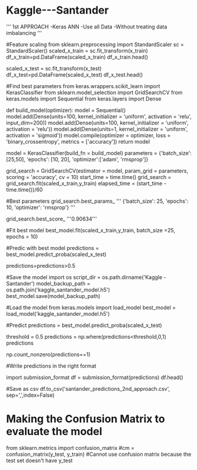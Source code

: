 # Kaggle---Santander
'''
1st APPROACH
-Keras ANN
-Use all Data
-Without treating data imbalancing
'''

#Feature scaling
from sklearn.preprocessing import StandardScaler
sc = StandardScaler()
scaled_x_train = sc.fit_transform(x_train)
df_x_train=pd.DataFrame(scaled_x_train)
df_x_train.head()

scaled_x_test = sc.fit_transform(x_test)
df_x_test=pd.DataFrame(scaled_x_test)
df_x_test.head()

#Find best parameters
from keras.wrappers.scikit_learn import KerasClassifier
from sklearn.model_selection import GridSearchCV
from keras.models import Sequential
from keras.layers import Dense

def build_model(optimizer):
    model = Sequential()
    model.add(Dense(units=100, kernel_initializer = 'uniform', activation = 'relu', input_dim=200))
    model.add(Dense(units=100, kernel_initializer = 'uniform', activation = 'relu'))
    model.add(Dense(units=1, kernel_initializer = 'uniform', activation = 'sigmoid'))
    model.compile(optimizer = optimizer, loss = 'binary_crossentropy', metrics = ['accuracy'])
    return model

model = KerasClassifier(build_fn = build_model)
parameters = {'batch_size': [25,50],
             'epochs': [10, 20],
             'optimizer':['adam', 'rmsprop']}

grid_search = GridSearchCV(estimator = model,
                          param_grid = parameters,
                          scoring = 'accuracy',
                          cv = 10)
start_time = time.time()
grid_search = grid_search.fit(scaled_x_train,y_train)
elapsed_time = (start_time - time.time())/60

#Best parameters
grid_search.best_params_
''' {'batch_size': 25, 'epochs': 10, 'optimizer': 'rmsprop'} '''

grid_search.best_score_
'''0.90634'''

#Fit best model
best_model.fit(scaled_x_train,y_train, batch_size =25, epochs = 10)

#Predic with best model
predictions = best_model.predict_proba(scaled_x_test)

predictions=predictions>0.5

#Save the model
import os
script_dir = os.path.dirname('Kaggle - Santander')
model_backup_path = os.path.join('kaggle_santander_model.h5')
best_model.save(model_backup_path)

#Load the model
from keras.models import load_model
best_model = load_model('kaggle_santander_model.h5')

#Predict
predictions = best_model.predict_proba(scaled_x_test)

threshold = 0.5
predictions = np.where(predictions<threshold,0,1)
predictions

np.count_nonzero(predictions==1)

#Write predictions in the right format

import submission_format
df = submission_format(predictions)
df.head()

#Save as csv
df.to_csv('santander_predictions_2nd_approach.csv', sep=',',index=False)

# Making the Confusion Matrix to evaluate the model 
from sklearn.metrics import confusion_matrix
#cm = confusion_matrix(y_test, y_train)
#Cannot use confusion matrix because the test set doesn't have y_test


